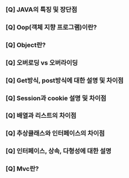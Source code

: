 ### [Q] JAVA의 특징 및 장단점
### [Q] Oop(객체 지향 프로그램)이란?
### [Q] Object란?
### [Q] 오버로딩 vs 오버라이딩
### [Q] Get방식, post방식에 대한 설명 및 차이점
### [Q] Session과 cookie 설명 및 차이점
### [Q] 배열과 리스트의 차이점
### [Q] 추상클래스와 인터페이스의 차이점
### [Q] 인터페이스, 상속, 다형성에 대한 설명
### [Q] Mvc란?
